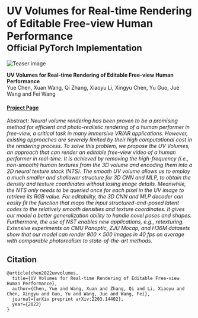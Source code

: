 # UV Volumes for Real-time Rendering of Editable Free-view Human Performance<br><sub>Official PyTorch Implementation</sub>

![Teaser image](./teaser.png)

**UV Volumes for Real-time Rendering of Editable Free-view Human Performance**<br>
Yue Chen, Xuan Wang, Qi Zhang, Xiaoyu Li, Xingyu Chen, Yu Guo, Jue Wang and Fei Wang
<br>
#### [Project Page](https://fanegg.github.io/UV-Volumes/)<br>

Abstract: *Neural volume rendering has been proven to be a promising method for efficient and photo-realistic rendering of a human performer in free-view, a critical task in many immersive VR/AR applications. However, existing approaches are severely limited by their high computational cost in the rendering process. To solve this problem, we propose the UV Volumes, an approach that can render an editable free-view video of a human performer in real-time. It is achieved by removing the high-frequency (i.e., non-smooth) human textures from the 3D volume and encoding them into a 2D neural texture stack (NTS). The smooth UV volume allows us to employ a much smaller and shallower structure for 3D CNN and MLP, to obtain the density and texture coordinates without losing image details. Meanwhile, the NTS only needs to be queried once for each pixel in the UV image to retrieve its RGB value. For editability, the 3D CNN and MLP decoder can easily fit the function that maps the input structured-and-posed latent codes to the relatively smooth densities and texture coordinates. It gives our model a better generalization ability to handle novel poses and shapes. Furthermore, the use of NST enables new applications, e.g., retexturing. Extensive experiments on CMU Panoptic, ZJU Mocap, and H36M datasets show that our model can render 900 × 500 images in 40 fps on average with comparable photorealism to state-of-the-art methods.*

## Citation

```
@article{chen2022uvvolumes,
  title={UV Volumes for Real-time Rendering of Editable Free-view Human Performance},
  author={Chen, Yue and Wang, Xuan and Zhang, Qi and Li, Xiaoyu and Chen, Xingyu and Guo, Yu and Wang, Jue and Wang, Fei},
  journal={arXiv preprint arXiv:2203.14402},
  year={2022}
}
```

